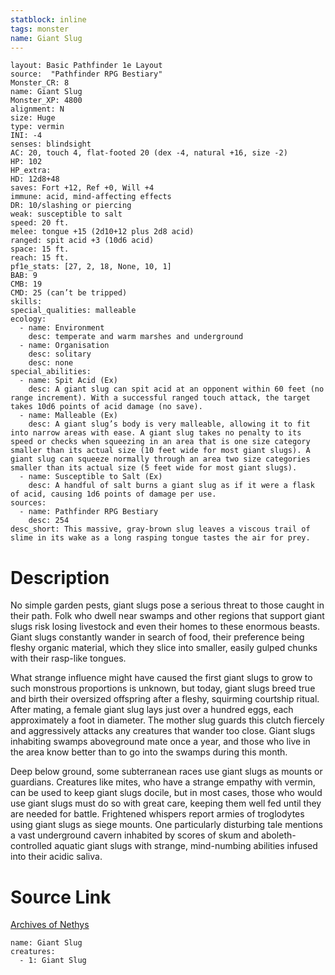 ```yaml
---
statblock: inline
tags: monster
name: Giant Slug
---
```

```statblock
layout: Basic Pathfinder 1e Layout
source:  "Pathfinder RPG Bestiary"
Monster_CR: 8
name: Giant Slug
Monster_XP: 4800
alignment: N
size: Huge
type: vermin
INI: -4
senses: blindsight
AC: 20, touch 4, flat-footed 20 (dex -4, natural +16, size -2)
HP: 102
HP_extra: 
HD: 12d8+48
saves: Fort +12, Ref +0, Will +4
immune: acid, mind-affecting effects
DR: 10/slashing or piercing
weak: susceptible to salt
speed: 20 ft.
melee: tongue +15 (2d10+12 plus 2d8 acid)
ranged: spit acid +3 (10d6 acid)
space: 15 ft.
reach: 15 ft.
pf1e_stats: [27, 2, 18, None, 10, 1]
BAB: 9
CMB: 19
CMD: 25 (can’t be tripped)
skills: 
special_qualities: malleable
ecology:
  - name: Environment
    desc: temperate and warm marshes and underground
  - name: Organisation
    desc: solitary
    desc: none
special_abilities:
  - name: Spit Acid (Ex)
    desc: A giant slug can spit acid at an opponent within 60 feet (no range increment). With a successful ranged touch attack, the target takes 10d6 points of acid damage (no save).
  - name: Malleable (Ex)
    desc: A giant slug’s body is very malleable, allowing it to fit into narrow areas with ease. A giant slug takes no penalty to its speed or checks when squeezing in an area that is one size category smaller than its actual size (10 feet wide for most giant slugs). A giant slug can squeeze normally through an area two size categories smaller than its actual size (5 feet wide for most giant slugs).
  - name: Susceptible to Salt (Ex)
    desc: A handful of salt burns a giant slug as if it were a flask of acid, causing 1d6 points of damage per use.
sources:
  - name: Pathfinder RPG Bestiary
    desc: 254
desc_short: This massive, gray-brown slug leaves a viscous trail of slime in its wake as a long rasping tongue tastes the air for prey.
```
# Description
No simple garden pests, giant slugs pose a serious threat to those caught in their path. Folk who dwell near swamps and other regions that support giant slugs risk losing livestock and even their homes to these enormous beasts. Giant slugs constantly wander in search of food, their preference being fleshy organic material, which they slice into smaller, easily gulped chunks with their rasp-like tongues.

What strange influence might have caused the first giant slugs to grow to such monstrous proportions is unknown, but today, giant slugs breed true and birth their oversized offspring after a fleshy, squirming courtship ritual. After mating, a female giant slug lays just over a hundred eggs, each approximately a foot in diameter. The mother slug guards this clutch fiercely and aggressively attacks any creatures that wander too close. Giant slugs inhabiting swamps aboveground mate once a year, and those who live in the area know better than to go into the swamps during this month.

Deep below ground, some subterranean races use giant slugs as mounts or guardians. Creatures like mites, who have a strange empathy with vermin, can be used to keep giant slugs docile, but in most cases, those who would use giant slugs must do so with great care, keeping them well fed until they are needed for battle. Frightened whispers report armies of troglodytes using giant slugs as siege mounts. One particularly disturbing tale mentions a vast underground cavern inhabited by scores of skum and aboleth-controlled aquatic giant slugs with strange, mind-numbing abilities infused into their acidic saliva.
# Source Link
[Archives of Nethys](https://aonprd.com/MonsterDisplay.aspx?ItemName=Giant%20Slug)
```encounter-table
name: Giant Slug
creatures:
  - 1: Giant Slug
```
